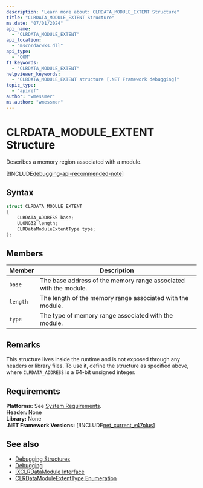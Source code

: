 ```yaml
---
description: "Learn more about: CLRDATA_MODULE_EXTENT Structure"
title: "CLRDATA_MODULE_EXTENT Structure"
ms.date: "07/01/2024"
api_name: 
  - "CLRDATA_MODULE_EXTENT"
api_location: 
  - "mscordacwks.dll"
api_type: 
  - "COM"
f1_keywords: 
  - "CLRDATA_MODULE_EXTENT"
helpviewer_keywords: 
  - "CLRDATA_MODULE_EXTENT structure [.NET Framework debugging]"
topic_type: 
  - "apiref"
author: "wmessmer"
ms.author: "wmessmer"
---
```

# CLRDATA_MODULE_EXTENT Structure

Describes a memory region associated with a module.

[!INCLUDE[debugging-api-recommended-note](../../../../includes/debugging-api-recommended-note.md)]
  
## Syntax  
  
```cpp  
struct CLRDATA_MODULE_EXTENT  
{
    CLRDATA_ADDRESS base;
    ULONG32 length;
    CLRDataModuleExtentType type;  
};  
```  
  
## Members  
  
|Member|Description|  
|------------|-----------------|  
|`base`|The base address of the memory range associated with the module.|  
|`length`|The length of the memory range associated with the module.|  
|`type`|The type of memory range associated with the module.|  
  
## Remarks  

This structure lives inside the runtime and is not exposed through any headers or library files. To use it, define the structure as specified above, where `CLRDATA_ADDRESS` is a 64-bit unsigned integer.
  
## Requirements  

**Platforms:** See [System Requirements](../../get-started/system-requirements.md).  
**Header:** None  
**Library:** None  
**.NET Framework Versions:** [!INCLUDE[net_current_v47plus](../../../../includes/net-current-v47plus.md)]  

  
## See also

- [Debugging Structures](debugging-structures.md)
- [Debugging](index.md)
- [IXCLRDataModule Interface](ixclrdatamodule-interface.md)
- [CLRDataModuleExtentType Enumeration](clrdatamoduleextenttype-enumeration.md)

